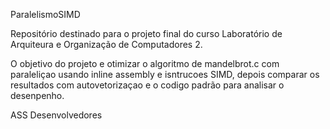 ParalelismoSIMD

Repositório destinado para o projeto final do curso Laboratório de Arquiteura e Organização de Computadores 2.

O objetivo do projeto e otimizar o algoritmo de mandelbrot.c  com paraleliçao usando inline assembly e isntrucoes SIMD, depois comparar os resultados com autovetorizaçao e o codigo padrão para analisar o desenpenho.

ASS Desenvolvedores
